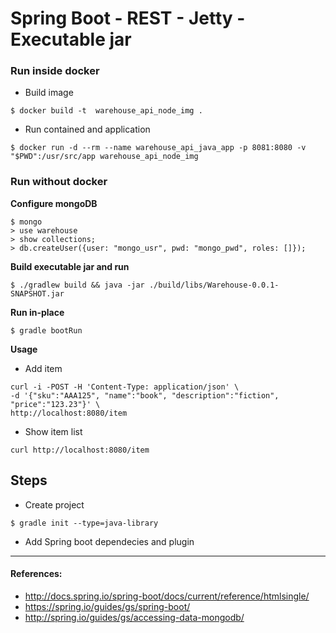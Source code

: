 # Spring Boot - REST  - Jetty - Executable jar

### Run inside docker

* Build image 
```
$ docker build -t  warehouse_api_node_img . 
```
* Run contained and application
```
$ docker run -d --rm --name warehouse_api_java_app -p 8081:8080 -v "$PWD":/usr/src/app warehouse_api_node_img
```

### Run without docker

**Configure mongoDB**
```
$ mongo
> use warehouse
> show collections;
> db.createUser({user: "mongo_usr", pwd: "mongo_pwd", roles: []});

```

**Build executable jar and run**
```
$ ./gradlew build && java -jar ./build/libs/Warehouse-0.0.1-SNAPSHOT.jar
```

**Run in-place** 
```
$ gradle bootRun
```
**Usage**
* Add item
```
curl -i -POST -H 'Content-Type: application/json' \
-d '{"sku":"AAA125", "name":"book", "description":"fiction", "price":"123.23"}' \
http://localhost:8080/item
```

* Show item list
```
curl http://localhost:8080/item
```


## Steps
* Create project
```
$ gradle init --type=java-library
```
* Add Spring boot dependecies and plugin


----
#### References:
* http://docs.spring.io/spring-boot/docs/current/reference/htmlsingle/
* https://spring.io/guides/gs/spring-boot/
* http://spring.io/guides/gs/accessing-data-mongodb/